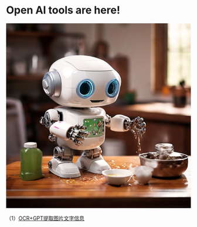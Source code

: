 # Open AI tools are here!
<picture>
 <source media="(prefers-color-scheme: dark)" srcset="pictures/index/index_home.jpeg">
 <source media="(prefers-color-scheme: light)" srcset="pictures/index/index_home.jpeg">
 <img alt="YOUR-ALT-TEXT" src="pictures/index/index_home.jpeg">
</picture>

（1）[OCR+GPT提取图片文字信息](https://nonoyeyouran.github.io/OpenAITools.github.io/pages/ocrTools.html)

